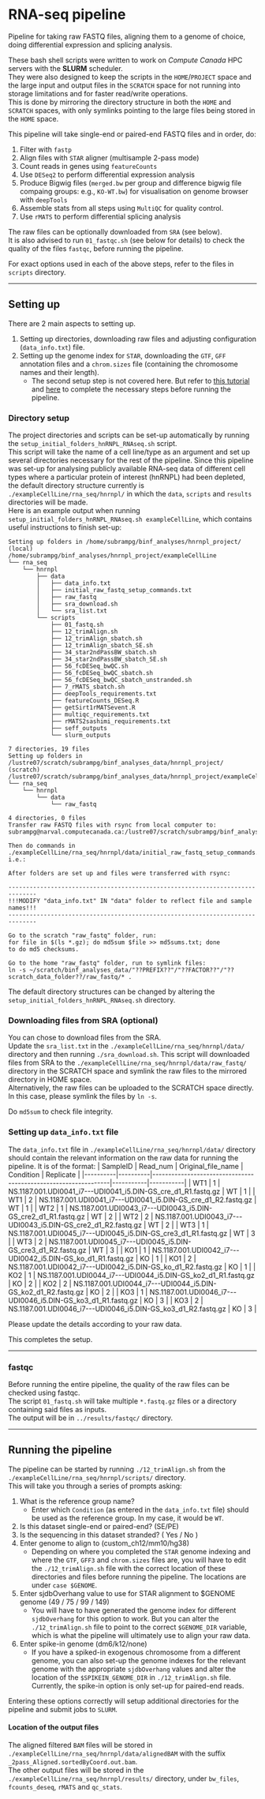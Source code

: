 # RNA-seq pipeline

Pipeline for taking raw FASTQ files, aligning them to a genome of choice, doing differential expression and splicing analysis.

These bash shell scripts were written to work on *Compute Canada* HPC servers with the **SLURM** scheduler.  
They were also designed to keep the scripts in the `HOME`/`PROJECT` space and the large input and output files in the `SCRATCH` space for not running into storage limitations and for faster read/write operations.  
This is done by mirroring the directory structure in both the `HOME` and `SCRATCH` spaces, with only symlinks pointing to the large files being stored in the `HOME` space. 

This pipeline will take single-end or paired-end FASTQ files and in order, do:
1. Filter with `fastp`
2. Align files with `STAR` aligner (multisample 2-pass mode)
3. Count reads in genes using `featureCounts`
4. Use `DESeq2` to perform differential expression analysis
5. Produce Bigwig files (`merged.bw` per group and difference bigwig file compaing groups: e.g., `KO-WT.bw`) for visualisation on genome browser with `deepTools`
6. Assemble stats from all steps using `MultiQC` for quality control.
7. Use `rMATS` to perform differential splicing analysis

The raw files can be optionally downloaded from `SRA` (see below).  
It is also advised to run `01_fastqc.sh` (see below for details) to check the quality of the files `fastqc`, before running the pipeline.

For exact options used in each of the above steps, refer to the files in `scripts` directory.
___
## Setting up
There are 2 main aspects to setting up.
1. Setting up directories, downloading raw files and adjusting configuration (`data_info.txt`) file.
2. Setting up the genome index for `STAR`, downloading the `GTF`, `GFF` annotation files and a `chrom.sizes` file (containing the chromosome names and their length).
    * The second setup step is not covered here. But refer to [this tutorial](https://hbctraining.github.io/Intro-to-rnaseq-hpc-O2/lessons/03_alignment.html) and [here](https://www.biostars.org/p/173963/) to complete the necessary steps before running the pipeline. 
### Directory setup
The project directories and scripts can be set-up automatically by running the `setup_initial_folders_hnRNPL_RNAseq.sh` script.  
This script will take the name of a cell line/type as an argument and set up several directories necessary for the rest of the pipeline.
Since this pipeline was set-up for analysing publicly available RNA-seq data of different cell types where a particular protein of interest (hnRNPL) had been depleted, the default directory structure currently is `./exampleCellLine/rna_seq/hnrnpl/` in which the `data`, `scripts` and `results` directories will be made.  
Here is an example output when running `setup_initial_folders_hnRNPL_RNAseq.sh exampleCellLine`, which contains useful instructions to finish set-up:
```
Setting up folders in /home/subrampg/binf_analyses/hnrnpl_project/ (local)
/home/subrampg/binf_analyses/hnrnpl_project/exampleCellLine
└── rna_seq
    └── hnrnpl
        ├── data
        │   ├── data_info.txt
        │   ├── initial_raw_fastq_setup_commands.txt
        │   ├── raw_fastq
        │   ├── sra_download.sh
        │   └── sra_list.txt
        └── scripts
            ├── 01_fastq.sh
            ├── 12_trimAlign.sh
            ├── 12_trimAlign_sbatch.sh
            ├── 12_trimAlign_sbatch_SE.sh
            ├── 34_star2ndPassBW_sbatch.sh
            ├── 34_star2ndPassBW_sbatch_SE.sh
            ├── 56_fcDESeq_bwQC.sh
            ├── 56_fcDESeq_bwQC_sbatch.sh
            ├── 56_fcDESeq_bwQC_sbatch_unstranded.sh
            ├── 7_rMATS_sbatch.sh
            ├── deepTools_requirements.txt
            ├── featureCounts_DESeq.R
            ├── getSirt1rMATSevent.R
            ├── multiqc_requirements.txt
            ├── rMATS2sashimi_requirements.txt
            ├── seff_outputs
            └── slurm_outputs

7 directories, 19 files
Setting up folders in /lustre07/scratch/subrampg/binf_analyses_data/hnrnpl_project/ (scratch)
/lustre07/scratch/subrampg/binf_analyses_data/hnrnpl_project/exampleCellLine
└── rna_seq
    └── hnrnpl
        └── data
            └── raw_fastq

4 directories, 0 files
Transfer raw FASTQ files with rsync from local computer to:
subrampg@narval.computecanada.ca:/lustre07/scratch/subrampg/binf_analyses_data/hnrnpl_project//exampleCellLine/rna_seq/hnrnpl/data/raw_fastq/

Then do commands in ./exampleCellLine/rna_seq/hnrnpl/data/initial_raw_fastq_setup_commands.txt, i.e.:

After folders are set up and files were transferred with rsync:

------------------------------------------------------------------------------
!!!MODIFY "data_info.txt" IN "data" folder to reflect file and sample names!!!
------------------------------------------------------------------------------

Go to the scratch "raw_fastq" folder, run:
for file in $(ls *.gz); do md5sum $file >> md5sums.txt; done
to do md5 checksums.

Go to the home "raw_fastq" folder, run to symlink files:
ln -s ~/scratch/binf_analyses_data/"??PREFIX??"/"??FACTOR??"/"??scratch_data_folder??/raw_fastq/* .
```

The default directory structures can be changed by altering the `setup_initial_folders_hnRNPL_RNAseq.sh` directory.

### Downloading files from SRA (optional)
You can chose to download files from the SRA.  
Update the `sra_list.txt` in the `./exampleCellLine/rna_seq/hnrnpl/data/` directory and then running `./sra_download.sh`. This script will downloaded files from SRA to the `./exampleCellLine/rna_seq/hnrnpl/data/raw_fastq/` directory in the SCRATCH space and symlink the raw files to the mirrored directory in HOME space.  
Alternatively, the raw files can be uploaded to the SCRATCH space directly. In this case, please symlink the files by `ln -s`.  

Do `md5sum` to check file integrity.

### Setting up `data_info.txt` file
The `data_info.txt` file in `./exampleCellLine/rna_seq/hnrnpl/data/` directory should contain the relevant information on the raw data for running the pipeline.
It is of the format:
| SampleID | Read_num | Original_file_name                                             | Condition | Replicate |
|----------|----------|----------------------------------------------------------------|-----------|-----------|
| WT1      | 1        | NS.1187.001.UDI0041_i7---UDI0041_i5.DIN-GS_cre_d1_R1.fastq.gz  | WT        | 1         |
| WT1      | 2        | NS.1187.001.UDI0041_i7---UDI0041_i5.DIN-GS_cre_d1_R2.fastq.gz  | WT        | 1         |
| WT2      | 1        | NS.1187.001.UDI0043_i7---UDI0043_i5.DIN-GS_cre2_d1_R1.fastq.gz | WT        | 2         |
| WT2      | 2        | NS.1187.001.UDI0043_i7---UDI0043_i5.DIN-GS_cre2_d1_R2.fastq.gz | WT        | 2         |
| WT3      | 1        | NS.1187.001.UDI0045_i7---UDI0045_i5.DIN-GS_cre3_d1_R1.fastq.gz | WT        | 3         |
| WT3      | 2        | NS.1187.001.UDI0045_i7---UDI0045_i5.DIN-GS_cre3_d1_R2.fastq.gz | WT        | 3         |
| KO1      | 1        | NS.1187.001.UDI0042_i7---UDI0042_i5.DIN-GS_ko_d1_R1.fastq.gz   | KO        | 1         |
| KO1      | 2        | NS.1187.001.UDI0042_i7---UDI0042_i5.DIN-GS_ko_d1_R2.fastq.gz   | KO        | 1         |
| KO2      | 1        | NS.1187.001.UDI0044_i7---UDI0044_i5.DIN-GS_ko2_d1_R1.fastq.gz  | KO        | 2         |
| KO2      | 2        | NS.1187.001.UDI0044_i7---UDI0044_i5.DIN-GS_ko2_d1_R2.fastq.gz  | KO        | 2         |
| KO3      | 1        | NS.1187.001.UDI0046_i7---UDI0046_i5.DIN-GS_ko3_d1_R1.fastq.gz  | KO        | 3         |
| KO3      | 2        | NS.1187.001.UDI0046_i7---UDI0046_i5.DIN-GS_ko3_d1_R2.fastq.gz  | KO        | 3         |

Please update the details according to your raw data.

This completes the setup.
_____
### fastqc
Before running the entire pipeline, the quality of the raw files can be checked using fastqc.  
The script `01_fastq.sh` will take multiple `*.fastq.gz` files or a directory containing said files as inputs.  
The output will be in `../results/fastqc/` directory.
_____
## Running the pipeline
The pipeline can be started by running `./12_trimAlign.sh` from the `./exampleCellLine/rna_seq/hnrnpl/scripts/` directory.  
This will take you through a series of prompts asking:
1. What is the reference group name?
    * Enter which `Condition` (as entered in the `data_info.txt` file) should be used as the reference group. In my case, it would be `WT`.
3. Is this dataset single-end or paired-end? (SE/PE)
4. Is the sequencing in this dataset stranded? ( Yes / No )
5. Enter genome to align to (custom_ch12/mm10/hg38)
    * Depending on where you completed the `STAR` genome indexing and where the `GTF`, `GFF3` and `chrom.sizes` files are, you will have to edit the `./12_trimAlign.sh` file with the correct location of these directories and files before running the pipeline. The locations are under `case $GENOME`.
6. Enter sjdbOverhang value to use for STAR alignment to $GENOME genome (49 / 75 / 99 / 149)
    * You will have to have generated the genome index for different `sjdbOverhang` for this option to work. But you can alter the `./12_trimAlign.sh` file to point to the correct `$GENOME_DIR` variable, which is what the pipeline will ultimately use to align your raw data.
7. Enter spike-in genome (dm6/k12/none)
   * If you have a spiked-in exogenous chromosome from a different genome, you can also set-up the genome indexes for the relevant genome with the appropriate `sjdbOverhang` values and alter the location of the `$SPIKEIN_GENOME_DIR` in `./12_trimAlign.sh` file. Currently, the spike-in option is only set-up for paired-end reads. 

Entering these options correctly will setup additional directories for the pipeline and submit jobs to `SLURM`.
#### Location of the output files
The aligned filtered `BAM` files will be stored in `./exampleCellLine/rna_seq/hnrnpl/data/alignedBAM` with the suffix `_2pass_Aligned.sortedByCoord.out.bam`.  
The other output files will be stored in the `./exampleCellLine/rna_seq/hnrnpl/results/` directory, under `bw_files`, `fcounts_deseq`, `rMATS` and `qc_stats`.

